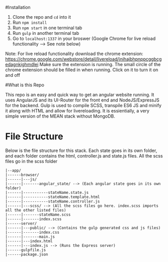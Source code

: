 #Installation

1. Clone the repo and `cd` into it
2. Run `npm install`
3. Run `npm start` in one terminal tab
4. Run `gulp` in another terminal tab
5. Go to `localhost:1337` in your broswer (Google Chrome for live reload functionality --> See note below)

Note: For live reload functionality download the chrome extension:
https://chrome.google.com/webstore/detail/livereload/jnihajbhpnppcggbcgedagnkighmdlei
Make sure the extension is running. The small circle of the chrome extension should be filled in when running. Click on it to turn it on and off

#What is this Repo

This repo is an easy and quick way to get an angular website running. It uses AngularJS and its UI-Router for the front end and NodeJS/ExpressJS for the backend.
Gulp is used to compile SCSS, transpile ES6 JS and minify it along with HTML and allow for livereloading.
It is essientially, a very simple version of the MEAN stack without MongoDB.

# File Structure

Below is the file structure for this stack. Each state goes in its own folder, and each folder contains the html, controller.js and state.js files. All the scss files go in the scss folder
```
|--app/
|------browser/
|------|---js/
|------|-------angular_state/ --> (Each angular state goes in its own folder)
|------|-----------stateName.state.js
|------|-----------stateName.template.html
|------|-----------stateName.controller.js
|------|---scss/ --> (All the scss files go here. index.scss imports all the other listed files)
|------|-------stateName.scss
|------|-------index.scss
|------server/
|------|---public/ --> (Contains the gulp generated css and js files)
|------|-------index.css
|------|-------main.js
|------|---index.html
|------|---index.js --> (Runs the Express server)
|------gulpfile.js
|------package.json
```
